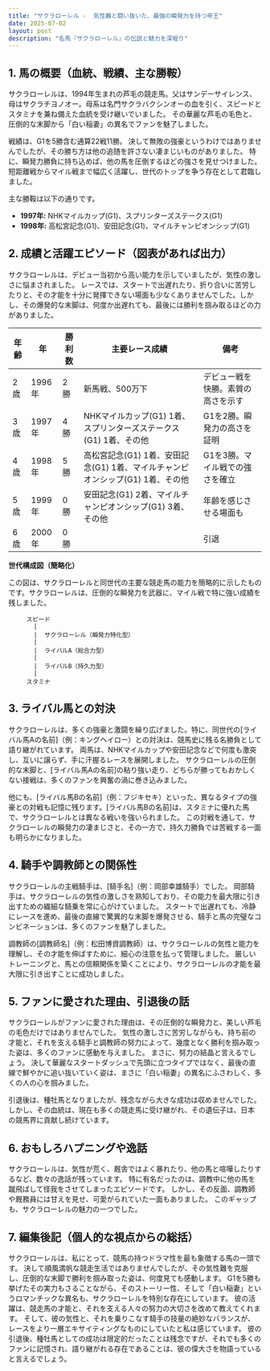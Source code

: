 ```yaml
---
title: "サクラローレル -  気性難と闘い抜いた、最強の瞬発力を持つ帝王"
date: 2025-07-02
layout: post
description: "名馬『サクラローレル』の伝説と魅力を深堀り"
---
```


## 1. 馬の概要（血統、戦績、主な勝鞍）

サクラローレルは、1994年生まれの芦毛の競走馬。父はサンデーサイレンス、母はサクラチヨノオー。母系は名門サクラバクシンオーの血を引く、スピードとスタミナを兼ね備えた血統を受け継いでいました。  その華麗な芦毛の毛色と、圧倒的な末脚から「白い稲妻」の異名でファンを魅了しました。

戦績は、G1を5勝含む通算22戦11勝。  決して無敗の強豪というわけではありませんでしたが、その勝ち方は他の追随を許さない凄まじいものがありました。  特に、瞬発力勝負に持ち込めば、他の馬を圧倒するほどの強さを見せつけました。  短距離戦からマイル戦まで幅広く活躍し、世代のトップを争う存在として君臨しました。

主な勝鞍は以下の通りです。

* **1997年:**  NHKマイルカップ(G1)、スプリンターズステークス(G1)
* **1998年:**  高松宮記念(G1)、安田記念(G1)、マイルチャンピオンシップ(G1)


## 2. 成績と活躍エピソード（図表があれば出力）

サクラローレルは、デビュー当初から高い能力を示していましたが、気性の激しさに悩まされました。  レースでは、スタートで出遅れたり、折り合いに苦労したりと、その才能を十分に発揮できない場面も少なくありませんでした。しかし、その爆発的な末脚は、何度か出遅れても、最後には勝利を掴み取るほどの力がありました。

| 年齢 | 年 | 勝利数 | 主要レース成績 | 備考 |
|---|---|---|---|---|
| 2歳 | 1996年 | 2勝 | 新馬戦、500万下 |  デビュー戦を快勝。素質の高さを示す |
| 3歳 | 1997年 | 4勝 | NHKマイルカップ(G1) 1着、スプリンターズステークス(G1) 1着、その他 |  G1を2勝。瞬発力の高さを証明 |
| 4歳 | 1998年 | 5勝 | 高松宮記念(G1) 1着、安田記念(G1) 1着、マイルチャンピオンシップ(G1) 1着、その他 |  G1を3勝。マイル戦での強さを確立 |
| 5歳 | 1999年 | 0勝 | 安田記念(G1) 2着、マイルチャンピオンシップ(G1) 3着、その他 |  年齢を感じさせる場面も |
| 6歳 | 2000年 | 0勝 |  |  引退 |


**世代構成図（簡略化）**

この図は、サクラローレルと同世代の主要な競走馬の能力を簡略的に示したものです。サクラローレルは、圧倒的な瞬発力を武器に、マイル戦で特に強い成績を残しました。


```
     スピード
       |
       |  サクラローレル（瞬発力特化型）
       |
       |  ライバルA（総合力型）
       |
       |  ライバルB（持久力型）
       |
     スタミナ
```


## 3. ライバル馬との対決

サクラローレルは、多くの強豪と激闘を繰り広げました。特に、同世代の[ライバル馬Aの名前]（例：キングヘイロー）との対決は、競馬史に残る名勝負として語り継がれています。  両馬は、NHKマイルカップや安田記念などで何度も激突し、互いに譲らず、手に汗握るレースを展開しました。  サクラローレルの圧倒的な末脚と、[ライバル馬Aの名前]の粘り強い走り、どちらが勝ってもおかしくない接戦は、多くのファンを興奮の渦に巻き込みました。

他にも、[ライバル馬Bの名前]（例：フジキセキ）といった、異なるタイプの強豪との対戦も記憶に残ります。[ライバル馬Bの名前]は、スタミナに優れた馬で、サクラローレルとは異なる戦いを強いられました。  この対戦を通して、サクラローレルの瞬発力の凄まじさと、その一方で、持久力勝負では苦戦する一面も明らかになりました。


## 4. 騎手や調教師との関係性

サクラローレルの主戦騎手は、[騎手名]（例：岡部幸雄騎手）でした。  岡部騎手は、サクラローレルの気性の激しさを熟知しており、その能力を最大限に引き出すための繊細な騎乗を常に心がけていました。  スタートで出遅れても、冷静にレースを進め、最後の直線で驚異的な末脚を爆発させる、騎手と馬の完璧なコンビネーションは、多くのファンを魅了しました。

調教師の[調教師名]（例：松田博資調教師）は、サクラローレルの気性と能力を理解し、その才能を伸ばすために、細心の注意を払って管理しました。  厳しいトレーニングと、馬との信頼関係を築くことにより、サクラローレルの才能を最大限に引き出すことに成功しました。


## 5. ファンに愛された理由、引退後の話

サクラローレルがファンに愛された理由は、その圧倒的な瞬発力と、美しい芦毛の毛色だけではありませんでした。  気性の激しさに苦労しながらも、持ち前の才能と、それを支える騎手と調教師の努力によって、幾度となく勝利を掴み取った姿は、多くのファンに感動を与えました。  まさに、努力の結晶と言えるでしょう。  決して華麗なスタートダッシュで先頭に立つタイプではなく、最後の直線で鮮やかに追い抜いていく姿は、まさに「白い稲妻」の異名にふさわしく、多くの人の心を掴みました。

引退後は、種牡馬となりましたが、残念ながら大きな成功は収めませんでした。  しかし、その血統は、現在も多くの競走馬に受け継がれ、その遺伝子は、日本の競馬界に貢献し続けています。


## 6. おもしろハプニングや逸話

サクラローレルは、気性が荒く、厩舎ではよく暴れたり、他の馬と喧嘩したりするなど、数々の逸話が残っています。  特に有名だったのは、調教中に他の馬を蹴飛ばして怪我をさせてしまったエピソードです。  しかし、その反面、調教師や厩務員には甘えを見せ、可愛がられていた一面もありました。  このギャップも、サクラローレルの魅力の一つでした。


## 7. 編集後記（個人的な視点からの総括）

サクラローレルは、私にとって、競馬の持つドラマ性を最も象徴する馬の一頭です。  決して順風満帆な競走生活ではありませんでしたが、その気性難を克服し、圧倒的な末脚で勝利を掴み取った姿は、何度見ても感動します。  G1を5勝も挙げたその実力もさることながら、そのストーリー性、そして「白い稲妻」というロマンチックな異名も、サクラローレルを特別な存在にしています。  彼の活躍は、競走馬の才能と、それを支える人々の努力の大切さを改めて教えてくれます。  そして、彼の気性と、それを乗りこなす騎手の技量の絶妙なバランスが、レースをより一層エキサイティングなものにしていたと私は感じています。  彼の引退後、種牡馬としての成功は限定的だったことは残念ですが、それでも多くのファンに記憶され、語り継がれる存在であることは、彼の偉大さを物語っていると言えるでしょう。
